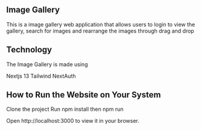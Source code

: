 ## Image Gallery

This is a image gallery web application that allows users to login to view the gallery, search for images and rearrange the images through drag and drop

## Technology

The Image Gallery is made using

Nextjs 13
Tailwind
NextAuth

## How to Run the Website on Your System

Clone the project Run
npm install then npm run

Open http://localhost:3000 to view it in your browser.
